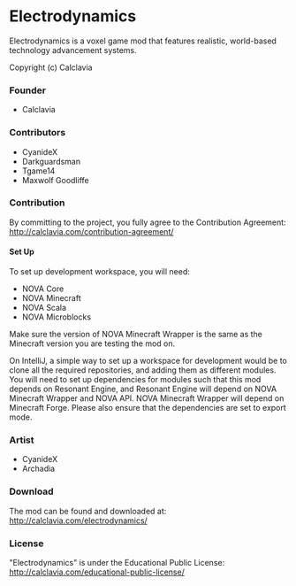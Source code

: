 Electrodynamics
======
Electrodynamics is a voxel game mod that features realistic, world-based technology advancement systems.

Copyright (c) Calclavia

### Founder
* Calclavia

### Contributors
* CyanideX
* Darkguardsman
* Tgame14
* Maxwolf Goodliffe

### Contribution
By committing to the project, you fully agree to the Contribution Agreement:
http://calclavia.com/contribution-agreement/

#### Set Up
To set up development workspace, you will need:
* NOVA Core
* NOVA Minecraft
* NOVA Scala
* NOVA Microblocks

Make sure the version of NOVA Minecraft Wrapper is the same as the Minecraft version you are testing the mod on.

On IntelliJ, a simple way to set up a workspace for development would be to clone all the required repositories, and adding them as different modules. You will need to set up dependencies for modules such that this mod depends on Resonant Engine, and Resonant Engine will depend on NOVA Minecraft Wrapper and NOVA API. NOVA Minecraft Wrapper will depend on Minecraft Forge. Please also ensure that the dependencies are set to export mode.

### Artist
* CyanideX
* Archadia

### Download
The mod can be found and downloaded at: http://calclavia.com/electrodynamics/

### License
"Electrodynamics" is under the Educational Public License: http://calclavia.com/educational-public-license/
